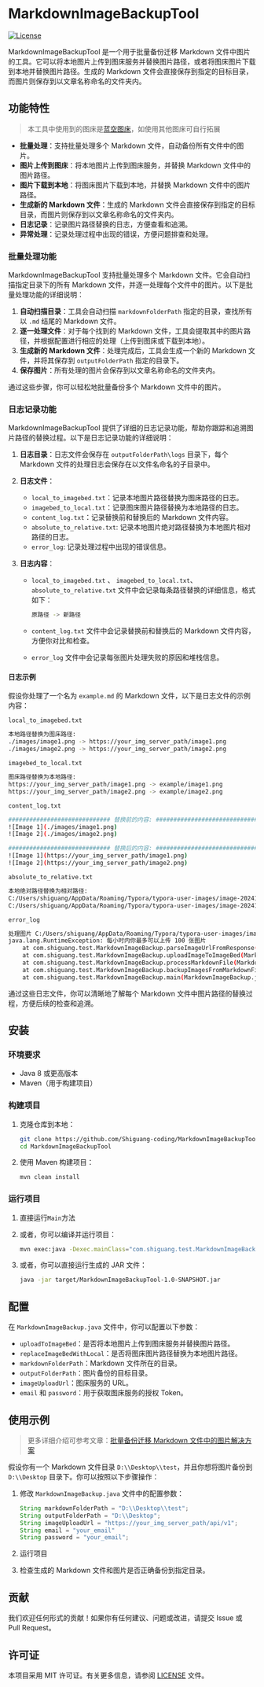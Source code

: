 


# MarkdownImageBackupTool

[![License](https://img.shields.io/badge/license-MIT-blue.svg)](https://opensource.org/licenses/MIT)

MarkdownImageBackupTool 是一个用于批量备份迁移 Markdown 文件中图片的工具。它可以将本地图片上传到图床服务并替换图片路径，或者将图床图片下载到本地并替换图片路径。生成的 Markdown 文件会直接保存到指定的目标目录，而图片则保存到以文章名称命名的文件夹内。

## 功能特性

> 本工具中使用到的图床是[蓝空图床](https://github.com/lsky-org/lsky-pro)，如使用其他图床可自行拓展

- **批量处理**：支持批量处理多个 Markdown 文件，自动备份所有文件中的图片。
- **图片上传到图床**：将本地图片上传到图床服务，并替换 Markdown 文件中的图片路径。
- **图片下载到本地**：将图床图片下载到本地，并替换 Markdown 文件中的图片路径。
- **生成新的 Markdown 文件**：生成的 Markdown 文件会直接保存到指定的目标目录，而图片则保存到以文章名称命名的文件夹内。
- **日志记录**：记录图片路径替换的日志，方便查看和追溯。
- **异常处理**：记录处理过程中出现的错误，方便问题排查和处理。

### 批量处理功能

MarkdownImageBackupTool 支持批量处理多个 Markdown 文件。它会自动扫描指定目录下的所有 Markdown 文件，并逐一处理每个文件中的图片。以下是批量处理功能的详细说明：

1. **自动扫描目录**：工具会自动扫描 `markdownFolderPath` 指定的目录，查找所有以 `.md` 结尾的 Markdown 文件。
2. **逐一处理文件**：对于每个找到的 Markdown 文件，工具会提取其中的图片路径，并根据配置进行相应的处理（上传到图床或下载到本地）。
3. **生成新的 Markdown 文件**：处理完成后，工具会生成一个新的 Markdown 文件，并将其保存到 `outputFolderPath` 指定的目录下。
4. **保存图片**：所有处理的图片会保存到以文章名称命名的文件夹内。

通过这些步骤，你可以轻松地批量备份多个 Markdown 文件中的图片。

### 日志记录功能

MarkdownImageBackupTool 提供了详细的日志记录功能，帮助你跟踪和追溯图片路径的替换过程。以下是日志记录功能的详细说明：

1. **日志目录**：日志文件会保存在 `outputFolderPath\logs` 目录下，每个 Markdown 文件的处理日志会保存在以文件名命名的子目录中。

2. **日志文件**：

   - `local_to_imagebed.txt`：记录本地图片路径替换为图床路径的日志。
   - `imagebed_to_local.txt`：记录图床图片路径替换为本地路径的日志。
   - `content_log.txt`：记录替换前和替换后的 Markdown 文件内容。
   - `absolute_to_relative.txt`: 记录本地图片绝对路径替换为本地图片相对路径的日志。
   - `error_log`: 记录处理过程中出现的错误信息。

3. **日志内容**：

   - `local_to_imagebed.txt` 、 `imagebed_to_local.txt`、`absolute_to_relative.txt` 文件中会记录每条路径替换的详细信息，格式如下：

     ```bash
     原路径 -> 新路径
     ```

   - `content_log.txt` 文件中会记录替换前和替换后的 Markdown 文件内容，方便你对比和检查。
   
   - `error_log` 文件中会记录每张图片处理失败的原因和堆栈信息。

#### 日志示例

假设你处理了一个名为 `example.md` 的 Markdown 文件，以下是日志文件的示例内容：

`local_to_imagebed.txt`

```bash
本地路径替换为图床路径:
./images/image1.png -> https://your_img_server_path/image1.png
./images/image2.png -> https://your_img_server_path/image2.png
```

`imagebed_to_local.txt`

```bash
图床路径替换为本地路径:
https://your_img_server_path/image1.png -> example/image1.png
https://your_img_server_path/image2.png -> example/image2.png
```

`content_log.txt`

```bash
############################# 替换前的内容: #############################
![Image 1](./images/image1.png)
![Image 2](./images/image2.png)

############################# 替换后的内容: #############################
![Image 1](https://your_img_server_path/image1.png)
![Image 2](https://your_img_server_path/image2.png)
```

`absolute_to_relative.txt`

```bash
本地绝对路径替换为相对路径:
C:/Users/shiguang/AppData/Roaming/Typora/typora-user-images/image-20241015141151848.png -> error-src-refspec-main-does-not-match-any\image-20241015141151848.png
C:/Users/shiguang/AppData/Roaming/Typora/typora-user-images/image-20241015141717812.png -> error-src-refspec-main-does-not-match-any\image-20241015141717812.png
```

`error_log`

```bash
处理图片 C:/Users/shiguang/AppData/Roaming/Typora/typora-user-images/image-20241015120316901.png 时发生错误: 每小时内你最多可以上传 100 张图片
java.lang.RuntimeException: 每小时内你最多可以上传 100 张图片
	at com.shiguang.test.MarkdownImageBackup.parseImageUrlFromResponse(MarkdownImageBackup.java:508)
	at com.shiguang.test.MarkdownImageBackup.uploadImageToImageBed(MarkdownImageBackup.java:480)
	at com.shiguang.test.MarkdownImageBackup.processMarkdownFile(MarkdownImageBackup.java:255)
	at com.shiguang.test.MarkdownImageBackup.backupImagesFromMarkdownFiles(MarkdownImageBackup.java:132)
	at com.shiguang.test.MarkdownImageBackup.main(MarkdownImageBackup.java:39)
```



通过这些日志文件，你可以清晰地了解每个 Markdown 文件中图片路径的替换过程，方便后续的检查和追溯。

## 安装

### 环境要求

- Java 8 或更高版本
- Maven（用于构建项目）

### 构建项目

1. 克隆仓库到本地：

   ```bash
   git clone https://github.com/Shiguang-coding/MarkdownImageBackupTool.git
   cd MarkdownImageBackupTool
   ```
   
2. 使用 Maven 构建项目：

   ```bash
   mvn clean install
   ```

### 运行项目

1. 直接运行`Main`方法

2. 或者，你可以编译并运行项目：

   ```bash
   mvn exec:java -Dexec.mainClass="com.shiguang.test.MarkdownImageBackup"
   ```

3. 或者，你可以直接运行生成的 JAR 文件：

   ```bash
   java -jar target/MarkdownImageBackupTool-1.0-SNAPSHOT.jar
   ```

## 配置

在 `MarkdownImageBackup.java` 文件中，你可以配置以下参数：

- `uploadToImageBed`：是否将本地图片上传到图床服务并替换图片路径。
- `replaceImageBedWithLocal`：是否将图床图片路径替换为本地图片路径。
- `markdownFolderPath`：Markdown 文件所在的目录。
- `outputFolderPath`：图片备份的目标目录。
- `imageUploadUrl`：图床服务的 URL。
- `email` 和 `password`：用于获取图床服务的授权 Token。

## 使用示例

> 更多详细介绍可参考文章：[批量备份迁移 Markdown 文件中的图片解决方案](https://blog.shiguang666.eu.org/2024/10/15/6b65681b29d7/)

假设你有一个 Markdown 文件目录 `D:\\Desktop\\test`，并且你想将图片备份到 `D:\\Desktop` 目录下。你可以按照以下步骤操作：

1. 修改 `MarkdownImageBackup.java` 文件中的配置参数：

   ```java
   String markdownFolderPath = "D:\\Desktop\\test";
   String outputFolderPath = "D:\\Desktop";
   String imageUploadUrl = "https://your_img_server_path/api/v1";
   String email = "your_email"
   String password = "your_email";
   ```

2. 运行项目

3. 检查生成的 Markdown 文件和图片是否正确备份到指定目录。

## 贡献

我们欢迎任何形式的贡献！如果你有任何建议、问题或改进，请提交 Issue 或 Pull Request。

## 许可证

本项目采用 MIT 许可证。有关更多信息，请参阅 [LICENSE](LICENSE) 文件。



